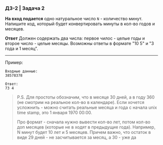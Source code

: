 ### ДЗ-2 | Задача 2 ###


**На вход подается** одно натуральное число ```N``` - количество минут. Напишите код, который будет конвертировать минуты в кол-во годов и месяцев.

**Ответ** Должен содержать два числа: первое чилос - целые годы и второе число - целые месяцы. Возможны ответы в формате "10 5" и "3 года и 1 месяц".

--------
Пример: 

```
Входные данные:
38578378

Ответ:
73 4
```

> P.S. 
> Для простоты обозначим, что в месяце 30 дней, а в году 360 (не смотрим на реальное кол-во в календаре). Если хочется усложнить - можно считать реальные месяца и года с начала unix time stamp, это 1 января 1970 00:00.
> 
> Про формат - сначала нужно вывести кол-во лет, потом кол-во доп месяцев (которые не в ходят в предыдущие года). Например, N минут будет 10 лет и 5 месяцев.
> Причем важно, что остаток в виде 29 дней - не засчитывается за месяц, а 30 - уже да
